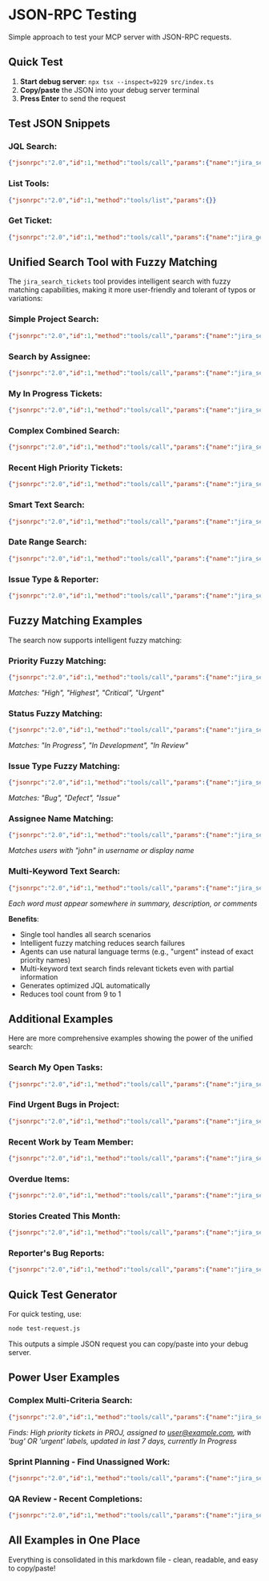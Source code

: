 # JSON-RPC Testing

Simple approach to test your MCP server with JSON-RPC requests.

## Quick Test

1. **Start debug server**: `npx tsx --inspect=9229 src/index.ts`
2. **Copy/paste** the JSON into your debug server terminal
3. **Press Enter** to send the request

## Test JSON Snippets

### JQL Search:
```json
{"jsonrpc":"2.0","id":1,"method":"tools/call","params":{"name":"jira_search_tickets_by_jql","arguments":{"jql":"updated > -7d and statusCategory = \"In Progress\""}}}
```

### List Tools:
```json
{"jsonrpc":"2.0","id":1,"method":"tools/list","params":{}}
```

### Get Ticket:
```json
{"jsonrpc":"2.0","id":1,"method":"tools/call","params":{"name":"jira_get_ticket_details","arguments":{"ticketId":"ALICE2-1000"}}}
```

## Unified Search Tool with Fuzzy Matching

The `jira_search_tickets` tool provides intelligent search with fuzzy matching capabilities, making it more user-friendly and tolerant of typos or variations:

### Simple Project Search:
```json
{"jsonrpc":"2.0","id":1,"method":"tools/call","params":{"name":"jira_search_tickets","arguments":{"projectKey":"PROJ","maxResults":10}}}
```

### Search by Assignee:
```json
{"jsonrpc":"2.0","id":1,"method":"tools/call","params":{"name":"jira_search_tickets","arguments":{"assigneeEmail":"user@example.com"}}}
```

### My In Progress Tickets:
```json
{"jsonrpc":"2.0","id":1,"method":"tools/call","params":{"name":"jira_search_tickets","arguments":{"assignedToMe":true,"statusCategory":"In Progress"}}}
```

### Complex Combined Search:
```json
{"jsonrpc":"2.0","id":1,"method":"tools/call","params":{"name":"jira_search_tickets","arguments":{"projectKey":"PROJ","assigneeEmail":"user@example.com","priority":"High","labels":["bug","urgent"],"labelsMatchAll":false,"recentDays":7}}}
```

### Recent High Priority Tickets:
```json
{"jsonrpc":"2.0","id":1,"method":"tools/call","params":{"name":"jira_search_tickets","arguments":{"priority":"High","recentDays":3,"statusCategory":"To Do"}}}
```

### Smart Text Search:
```json
{"jsonrpc":"2.0","id":1,"method":"tools/call","params":{"name":"jira_search_tickets","arguments":{"text":"login authentication error","projectKey":"PROJ"}}}
```

### Date Range Search:
```json
{"jsonrpc":"2.0","id":1,"method":"tools/call","params":{"name":"jira_search_tickets","arguments":{"updatedSince":"-14d","updatedBefore":"-1d","projectKey":"PROJ"}}}
```

### Issue Type & Reporter:
```json
{"jsonrpc":"2.0","id":1,"method":"tools/call","params":{"name":"jira_search_tickets","arguments":{"issueType":"Bug","reporter":"reporter@example.com","statusCategory":"In Progress"}}}
```

## Fuzzy Matching Examples

The search now supports intelligent fuzzy matching:

### Priority Fuzzy Matching:
```json
{"jsonrpc":"2.0","id":1,"method":"tools/call","params":{"name":"jira_search_tickets","arguments":{"priority":"urgent"}}}
```
*Matches: "High", "Highest", "Critical", "Urgent"*

### Status Fuzzy Matching:
```json
{"jsonrpc":"2.0","id":1,"method":"tools/call","params":{"name":"jira_search_tickets","arguments":{"status":"progress"}}}
```
*Matches: "In Progress", "In Development", "In Review"*

### Issue Type Fuzzy Matching:
```json
{"jsonrpc":"2.0","id":1,"method":"tools/call","params":{"name":"jira_search_tickets","arguments":{"issueType":"bug"}}}
```
*Matches: "Bug", "Defect", "Issue"*

### Assignee Name Matching:
```json
{"jsonrpc":"2.0","id":1,"method":"tools/call","params":{"name":"jira_search_tickets","arguments":{"assigneeEmail":"john"}}}
```
*Matches users with "john" in username or display name*

### Multi-Keyword Text Search:
```json
{"jsonrpc":"2.0","id":1,"method":"tools/call","params":{"name":"jira_search_tickets","arguments":{"text":"password reset email"}}}
```
*Each word must appear somewhere in summary, description, or comments*

**Benefits**: 
- Single tool handles all search scenarios
- Intelligent fuzzy matching reduces search failures
- Agents can use natural language terms (e.g., "urgent" instead of exact priority names)
- Multi-keyword text search finds relevant tickets even with partial information
- Generates optimized JQL automatically
- Reduces tool count from 9 to 1

## Additional Examples

Here are more comprehensive examples showing the power of the unified search:

### Search My Open Tasks:
```json
{"jsonrpc":"2.0","id":1,"method":"tools/call","params":{"name":"jira_search_tickets","arguments":{"assignedToMe":true,"statusCategory":"To Do","issueType":"Task"}}}
```

### Find Urgent Bugs in Project:
```json
{"jsonrpc":"2.0","id":1,"method":"tools/call","params":{"name":"jira_search_tickets","arguments":{"projectKey":"PROJ","issueType":"Bug","priority":"High","labels":["urgent"]}}}
```

### Recent Work by Team Member:
```json
{"jsonrpc":"2.0","id":1,"method":"tools/call","params":{"name":"jira_search_tickets","arguments":{"assigneeEmail":"teammate@example.com","recentDays":14,"statusCategory":"Done"}}}
```

### Overdue Items:
```json
{"jsonrpc":"2.0","id":1,"method":"tools/call","params":{"name":"jira_search_tickets","arguments":{"updatedBefore":"2024-01-01","statusCategory":"In Progress","priority":"High"}}}
```

### Stories Created This Month:
```json
{"jsonrpc":"2.0","id":1,"method":"tools/call","params":{"name":"jira_search_tickets","arguments":{"issueType":"Story","createdSince":"2024-08-01","projectKey":"PROJ"}}}
```

### Reporter's Bug Reports:
```json
{"jsonrpc":"2.0","id":1,"method":"tools/call","params":{"name":"jira_search_tickets","arguments":{"reporter":"customer@example.com","issueType":"Bug","statusCategory":"To Do"}}}
```

## Quick Test Generator

For quick testing, use:
```bash
node test-request.js
```

This outputs a simple JSON request you can copy/paste into your debug server.

## Power User Examples

### Complex Multi-Criteria Search:
```json
{"jsonrpc":"2.0","id":1,"method":"tools/call","params":{"name":"jira_search_tickets","arguments":{"projectKey":"PROJ","assigneeEmail":"user@example.com","priority":"High","labels":["bug","urgent"],"labelsMatchAll":false,"recentDays":7,"statusCategory":"In Progress","maxResults":20}}}
```
*Finds: High priority tickets in PROJ, assigned to user@example.com, with 'bug' OR 'urgent' labels, updated in last 7 days, currently In Progress*

### Sprint Planning - Find Unassigned Work:
```json
{"jsonrpc":"2.0","id":1,"method":"tools/call","params":{"name":"jira_search_tickets","arguments":{"projectKey":"PROJ","statusCategory":"To Do","priority":"High","assigneeEmail":"Unassigned"}}}
```

### QA Review - Recent Completions:
```json
{"jsonrpc":"2.0","id":1,"method":"tools/call","params":{"name":"jira_search_tickets","arguments":{"statusCategory":"Done","recentDays":3,"issueType":"Story","orderBy":"updated DESC"}}}
```

## All Examples in One Place

Everything is consolidated in this markdown file - clean, readable, and easy to copy/paste!